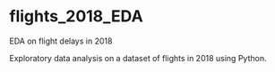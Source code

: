 # flights_2018_EDA
EDA on flight delays in 2018

Exploratory data analysis on a dataset of flights in 2018 using Python. 
